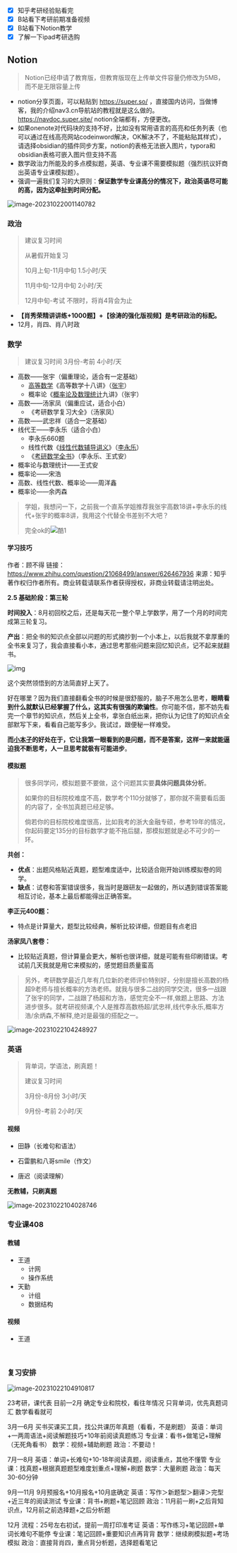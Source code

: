 - [x] 知乎考研经验贴看完
- [x] B站看下考研前期准备视频
- [x] B站看下Notion教学
- [x] 了解一下ipad考研选购

## Notion

> Notion已经申请了教育版，但教育版现在上传单文件容量仍修改为5MB，而不是无限容量上传

- notion分享页面，可以粘贴到 https://super.so/ ，直接国内访问，当做博客，我的介绍nav3.cn导航站的教程就是这么做的。https://navdoc.super.site/ notion全端都有，方便更改。
- 如果onenote对代码块的支持不好，比如没有常用语言的高亮和任务列表（也可以通过在线高亮网站codeinword解决，OK解决不了，不能粘贴其样式），请选择obsidian的插件同步方案，notion的表格无法嵌入图片，typora和obsidian表格可嵌入图片但支持不高
- 数学政治力所能及的多点模拟题，英语、专业课不需要模拟题（强烈抗议奸商出英语专业课模拟题）。
- 强调一遍我们复习的大原则：**保证数学专业课高分的情况下，政治英语尽可能的高，因为这牵扯到时间分配。**

![image-20231022001140782](10月21日.assets/image-20231022001140782.png)

### 政治

>  建议复习时间 
>
> 从暑假开始复习
>
> 10月上旬-11月中旬 1.5小时/天
>
> 11月中旬-12月中旬 2小时/天
>
> 12月中旬-考试 不限时，将肖4背会为止

- **【肖秀荣精讲讲练+1000题】+【徐涛的强化版视频】是考研政治的标配。**
- 12月，肖四、肖八时政

### 数学

> 建议复习时间 3月份-考前 4小时/天

- 高数——张宇（偏重理论，适合有一定基础）
  - [高等数学](https://www.zhihu.com/search?q=高等数学&search_source=Entity&hybrid_search_source=Entity&hybrid_search_extra={"sourceType"%3A"answer"%2C"sourceId"%3A147832682})《高等数学十八讲》（[张宇](https://www.zhihu.com/search?q=张宇&search_source=Entity&hybrid_search_source=Entity&hybrid_search_extra={"sourceType"%3A"answer"%2C"sourceId"%3A147832682})）
  - 概率论《[概率论及数理统计](https://www.zhihu.com/search?q=概率论及数理统计&search_source=Entity&hybrid_search_source=Entity&hybrid_search_extra={"sourceType"%3A"answer"%2C"sourceId"%3A147832682})九讲》（张宇）
- 高数——汤家凤（偏重应试，适合小白）
  - 《考研数学复习大全》（汤家凤）
- 高数——武忠祥（适合一定基础）
- 线代王——李永乐（适合小白）
  - 李永乐660题
  - 线性代数《[线性代数辅导讲义](https://www.zhihu.com/search?q=线性代数辅导讲义&search_source=Entity&hybrid_search_source=Entity&hybrid_search_extra={"sourceType"%3A"answer"%2C"sourceId"%3A147832682})》（[李永乐](https://www.zhihu.com/search?q=李永乐&search_source=Entity&hybrid_search_source=Entity&hybrid_search_extra={"sourceType"%3A"answer"%2C"sourceId"%3A147832682})）
  - 《[考研数学全书](https://www.zhihu.com/search?q=考研数学全书&search_source=Entity&hybrid_search_source=Entity&hybrid_search_extra={"sourceType"%3A"answer"%2C"sourceId"%3A147832682})》（李永乐、王式安）
- 概率论与数理统计——王式安
- 概率论——宋浩
- 高数、线性代数、概率论——周洋鑫
- 概率论——余丙森

> 学姐，我想问一下，之前我一个直系学姐推荐我张宇高数18讲+李永乐的线代+张宇的概率8讲，我用这个代替全书差别不大吧？
>
> 完全ok的![酷1](https://pic4.zhimg.com/v2-c96dd18b15beb196b2daba95d26d9b1c.png)

#### 学习技巧

作者：顾不得
链接：https://www.zhihu.com/question/21068499/answer/626467936
来源：知乎
著作权归作者所有。商业转载请联系作者获得授权，非商业转载请注明出处。

**2.5 基础阶段：第三轮**

**时间投入**：8月初回校之后，还是每天花一整个早上学数学，用了一个月的时间完成第三轮复习。

**产出**：把全书的知识点全部以问题的形式摘抄到一个小本上，以后我就不拿厚重的全书来复习了，我会直接看小本，通过思考那些问题来回忆知识点，记不起来就翻书。

![img](https://pic1.zhimg.com/80/v2-c4427e7d1b09e6834b2a6603c0e5fae5_720w.webp?source=2c26e567)

这个突然领悟到的方法简直好上天了。

好在哪里？因为我们直接翻看全书的时候是很舒服的，脑子不用怎么思考，**眼睛看到什么就默认已经掌握了什么，这其实有很强的欺骗性**。你可能不信，那不妨先看完一个章节的知识点，然后关上全书，拿张白纸出来，把你认为记住了的知识点全部默写下来，看看自己能写多少。我试过，跟便秘一样难受。

**而[小本子](https://www.zhihu.com/search?q=小本子&search_source=Entity&hybrid_search_source=Entity&hybrid_search_extra={"sourceType"%3A"answer"%2C"sourceId"%3A626467936})的好处在于，它让我第一眼看到的是问题，而不是答案，这样一来就能逼迫我不断思考，人一旦思考就极有可能进步**。

#### 模拟题

> 很多同学问，模拟题要不要做，这个问题其实要**具体问题具体分析**。
>
> 如果你的目标院校难度不高，数学考个110分就够了，那你就不需要看后面的内容了，全书加真题已经足够。
>
> 倘若你的目标院校难度很高，比如我考的浙大金融专硕，参考19年的情况，你起码要定135分的目标数学才能不拖后腿，那模拟题就是必不可少的一环。

**共创：**

- **优点**：出题风格贴近真题，题型难度适中，比较适合刚开始训练模拟卷的同学。
- **缺点**：试卷和答案错误很多，我当时是跟研友一起做的，所以遇到错误答案能相互讨论，基本上最后都能得出正确答案。

**李正元400题：**

- 特点是计算量大，题型比较经典，解析比较详细，但题目有点老旧

**汤家凤八套卷：**

- 比较贴近真题，但计算量会更大，解析也很详细，就是可能有些印刷错误。考试前几天我就是用它来模拟的，感觉题目质量蛮高

> 另外，考研数学最近几年有几位新的老师评价特别好，分别是擅长高数的杨超9老师与擅长概率的方浩老师。就我与很多二战的同学交流，很多一战跟了张宇的同学，二战跟了杨超和方浩，感觉完全不一样,做题上思路、方法进步很多。就考研视频课,个人是推荐高数杨超/武忠祥,线代李永乐,概率方浩/余炳森,不解释,绝对是最强的搭配之一。

![image-20231022104248927](10月21日.assets/image-20231022104248927.png)

### 英语

> 背单词，学语法，刷真题！
>
> 建议复习时间
>
> 3月份-8月份 3小时/天
>
> 9月份-考前 2小时/天

#### 视频

- 田静（长难句和语法）

- 石雷鹏和八哥smile（作文）
- 唐迟（阅读理解）

**无教辅，只刷真题**

![image-20231022104028746](10月21日.assets/image-20231022104028746.png)

### 专业课408

#### 教辅

- 王道
  - 计网
  - 操作系统
- 天勤
  - 计组
  - 数据结构

#### 视频

- 王道

​	

### 复习安排

![image-20231022104910817](10月21日.assets/image-20231022104910817.png)

23考研，课代表
目前—2月
‌确定专业和院校，看往年情况
‌只背单词，优先真题词汇
‌数学看看就可

3月—6月
‌买书买课买工具，找公共课历年真题（看看，不是刷题）
‌英语：单词+一两周语法+阅读解题技巧+10年前阅读真题练习
‌专业课：看书+做笔记+理解（无死角看书）
‌数学：视频+辅助刷题
‌政治：不要动！

7月—8月
‌英语：单词+长难句+10-18年阅读真题，阅读重点，其他不懂管
‌专业课：找真题+根据真题题型难度划重点+理解+刷题
‌数学：大量刷题
‌政治：每天30-60分钟

9月—11月
‌9月预报名+10月报名+10月底确定
‌英语：写作＞新题型＞翻译＞完型+近三年的阅读测试
‌专业课：背书+刷题+笔记回顾
‌政治：11月前一刷+之后背知识点，12月前之前选择题+之后分析题

12月
‌流程：25号左右初试，提前一周打印准考证
英语：写作练习+笔记回顾+单词长难句不能停
‌专业课：笔记回顾+重要知识点再背背
‌数学：继续刷模拟题+考场模拟
‌政治：直接背肖四，重点背分析题，选择题看笔记